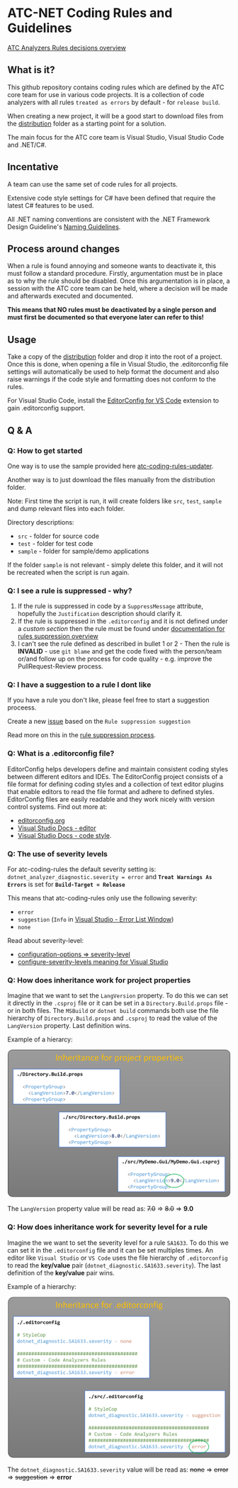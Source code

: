 # ATC-NET Coding Rules and Guidelines

[ATC Analyzers Rules decisions overview](/documentation/CodeAnalyzersRules/README.md)

## What is it?

This github repository contains coding rules which are defined by the ATC core team for use in various code projects. It is a collection of code analyzers with all rules `treated as errors` by default - for `release build`.

When creating a new project, it will be a good start to download files from the [distribution](https://github.com/atc-net/atc-coding-rules/tree/main/distribution) folder as a starting point for a solution.

The main focus for the ATC core team is Visual Studio, Visual Studio Code and .NET/C#.

## Incentative

A team can use the same set of code rules for all projects.

Extensive code style settings for C# have been defined that require the latest C# features to be used.

All .NET naming conventions are consistent with the .NET Framework Design Guideline's [Naming Guidelines](https://docs.microsoft.com/en-us/dotnet/standard/design-guidelines/naming-guidelines).

## Process around changes

When a rule is found annoying and someone wants to deactivate it, this must follow a standard procedure. Firstly, argumentation must be in place as to why the rule should be disabled. Once this argumentation is in place, a session with the ATC core team can be held, where a decision will be made and afterwards executed and documented.

**This means that NO rules must be deactivated by a single person and must first be documented so that everyone later can refer to this!**

## Usage

Take a copy of the [distribution](/tree/main/distribution) folder and drop it into the root of a project. Once this is done, when opening a file in Visual Studio, the .editorconfig file settings will automatically be used to help format the document and also raise warnings if the code style and formatting does not conform to the rules.

For Visual Studio Code, install the [EditorConfig for VS Code](https://marketplace.visualstudio.com/items?itemName=EditorConfig.EditorConfig) extension to gain .editorconfig support.

## Q & A

### Q: How to get started

One way is to use the sample provided here [atc-coding-rules-updater](https://github.com/atc-net/atc-coding-rules-updater/blob/main/sample/README.md).

Another way is to just download the files manually from the distribution folder.

Note: First time the script is run, it will create folders like `src`, `test`, `sample` and dump relevant files into each folder.

Directory descriptions:

* `src` - folder for source code
* `test` -  folder for test code
* `sample` - folder for sample/demo applications

If the folder `sample` is not relevant - simply delete this folder, and it will not be recreated when the script is run again.

### Q: I see a rule is suppressed - why?

1) If the rule is suppressed in code by a `SuppressMessage` attribute, hopefully the `Justification` description should clarify it.
2) If the rule is suppressed in the `.editorconfig` and it is not defined under a _custom section_ then the rule must be found under [documentation for rules suppression overview](/documentation/CodeAnalyzersRules/README.md)
3) I can't see the rule defined as described in bullet 1 or 2 - Then the rule is **INVALID**  - use `git blame` and get the code fixed with the person/team or/and follow up on the process for code quality - e.g. improve the PullRequest-Review process.

### Q: I have a suggestion to a rule I dont like

If you have a rule you don't like, please feel free to start a suggestion proceess.

Create a new [issue](https://github.com/atc-net/atc-coding-rules/issues/new/choose) based on the `Rule suppression suggestion`

Read more on this in the [rule suppression process](/documentation/CodeAnalyzersRules/rule-suppress-process.md).

### Q: What is a .editorconfig file?

EditorConfig helps developers define and maintain consistent coding styles between different editors and IDEs. The EditorConfig project consists of a file format for defining coding styles and a collection of text editor plugins that enable editors to read the file format and adhere to defined styles. EditorConfig files are easily readable and they work nicely with version control systems. Find out more at:
* [editorconfig.org](http://editorconfig.org/)
* [Visual Studio Docs - editor](https://docs.microsoft.com/en-us/visualstudio/ide/create-portable-custom-editor-options?view=vs-2019)
* [Visual Studio Docs - code style](https://docs.microsoft.com/en-us/visualstudio/ide/editorconfig-code-style-settings-reference).

### Q: The use of severity levels

For atc-coding-rules the default severity setting is: `dotnet_analyzer_diagnostic.severity = error`
and **`Treat Warnings As Errors`** is set for **`Build-Target = Release`**

This means that atc-coding-rules only use the following severity:
* `error`
* `suggestion` (`Info` in [Visual Studio - Error List Window](https://docs.microsoft.com/en-us/visualstudio/ide/reference/error-list-window?view=vs-2019))
* `none`

Read about severity-level:
* [configuration-options => severity-level](https://docs.microsoft.com/da-dk/dotnet/fundamentals/code-analysis/configuration-options#severity-level)
* [configure-severity-levels meaning for Visual Studio](https://docs.microsoft.com/en-us/visualstudio/code-quality/use-roslyn-analyzers?view=vs-2019#configure-severity-levels)

### Q: How does inheritance work for project properties

Imagine that we want to set the `LangVersion` property. To do this we can set it directly in the `.csproj` file or it can be set in a `Directory.Build.props` file - or in both files. The `MSBuild` or `dotnet build` commands both use the file hierarchy of `Directory.Build.props` and `.csproj` to read the value of the `LangVersion` property. Last definition wins.

Example of a hierarcy:

![Img](docs/fig-project-properties.png)

The `LangVersion` property value will be read as: ~~7.0~~ => ~~8.0~~ => **9.0**

### Q: How does inheritance work for severity level for a rule

Imagine the we want to set the severity level for a rule `SA1633`. To do this we can set it in the `.editorconfig` file and it can be set multiples times. An editor like `Visual Studio` or `VS Code` uses the file hierarchy of `.editorconfig` to read the **key/value** pair (`dotnet_diagnostic.SA1633.severity`). The last definition of the **key/value** pair wins.

Example of a hierarchy:

![Img](docs/fig-editorconfig.png)

The `dotnet_diagnostic.SA1633.severity` value will be read as: ~~none~~ => ~~error~~ => ~~suggestion~~ => **error**